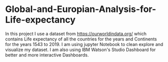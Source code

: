 # Global-and-Europian-Analysis-for-Life-expectancy

In this project I use a dataset from https://ourworldindata.org/ which contains Life expectancy of all the countries for the years and Continents for the years 1543 to 2019. I am using jupyter Notebook to clean explore and visualize my dataset. I am also using IBM Watson's Studio Dashboard for better and more interactive Dashboards.
